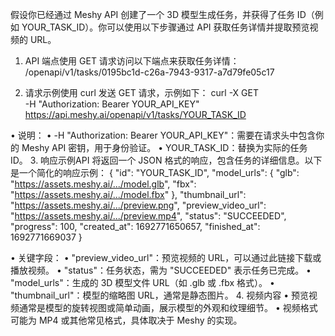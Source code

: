 假设你已经通过 Meshy API 创建了一个 3D 模型生成任务，并获得了任务 ID（例如 YOUR_TASK_ID）。你可以使用以下步骤通过 API 获取任务详情并提取预览视频的 URL。

 1. API 端点使用 GET 请求访问以下端点来获取任务详情：
/openapi/v1/tasks/0195bc1d-c26a-7943-9317-a7d79fe05c17

 2. 请求示例使用 curl 发送 GET 请求，示例如下：
curl -X GET \
  -H "Authorization: Bearer YOUR_API_KEY" \
  https://api.meshy.ai/openapi/v1/tasks/YOUR_TASK_ID

 • 说明：
 • -H "Authorization: Bearer YOUR_API_KEY"：需要在请求头中包含你的 Meshy API 密钥，用于身份验证。
 • YOUR_TASK_ID：替换为实际的任务 ID。
 3. 响应示例API 将返回一个 JSON 格式的响应，包含任务的详细信息。以下是一个简化的响应示例：
{
  "id": "YOUR_TASK_ID",
  "model_urls": {
    "glb": "https://assets.meshy.ai/.../model.glb",
    "fbx": "https://assets.meshy.ai/.../model.fbx"
  },
  "thumbnail_url": "https://assets.meshy.ai/.../preview.png",
  "preview_video_url": "https://assets.meshy.ai/.../preview.mp4",
  "status": "SUCCEEDED",
  "progress": 100,
  "created_at": 1692771650657,
  "finished_at": 1692771669037
}

 • 关键字段：
 • "preview_video_url"：预览视频的 URL，可以通过此链接下载或播放视频。
 • "status"：任务状态，需为 "SUCCEEDED" 表示任务已完成。
 • "model_urls"：生成的 3D 模型文件 URL（如 .glb 或 .fbx 格式）。
 • "thumbnail_url"：模型的缩略图 URL，通常是静态图片。
 4. 视频内容
 • 预览视频通常是模型的旋转视图或简单动画，展示模型的外观和纹理细节。
 • 视频格式可能为 MP4 或其他常见格式，具体取决于 Meshy 的实现。